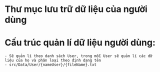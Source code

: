 # Thư mục lưu trữ dữ liệu của người dùng

# Cấu trúc quản lí dữ liệu người dùng:
    - Sẽ quản lí theo danh sách User, trong mỗi User sẽ quản lí các dữ liệu của họ và phân loại theo định dạng tên
    - src/Data/User/{nameUser}/{fileName}.txt